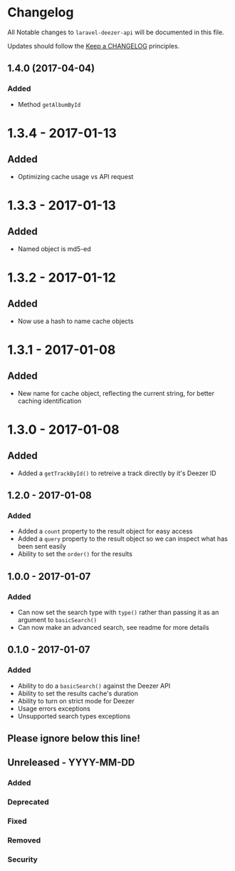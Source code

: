# Changelog

All Notable changes to `laravel-deezer-api` will be documented in this file.

Updates should follow the [Keep a CHANGELOG](http://keepachangelog.com/) principles.

## 1.4.0 (2017-04-04)
### Added
- Method `getAlbumById`

# 1.3.4 - 2017-01-13
## Added
- Optimizing cache usage vs API request

# 1.3.3 - 2017-01-13
## Added
- Named object is md5-ed

# 1.3.2 - 2017-01-12
## Added
- Now use a hash to name cache objects

# 1.3.1 - 2017-01-08
## Added
- New name for cache object, reflecting the current string, for better caching identification

# 1.3.0 - 2017-01-08
## Added
- Added a `getTrackById()` to retreive a track directly by it's Deezer ID

## 1.2.0 - 2017-01-08
### Added
- Added a `count` property to the result object for easy access
- Added a `query` property to the result object so we can inspect what has been sent easily
- Ability to set the `order()` for the results

## 1.0.0 - 2017-01-07

### Added
- Can now set the search type with `type()` rather than passing it as an argument to `basicSearch()`
- Can now make an advanced search, see readme for more details

## 0.1.0 - 2017-01-07

### Added
- Ability to do a `basicSearch()` against the Deezer API
- Ability to set the results cache's duration
- Ability to turn on strict mode for Deezer
- Usage errors exceptions
- Unsupported search types exceptions

## Please ignore below this line!
## Unreleased - YYYY-MM-DD
### Added
### Deprecated
### Fixed
### Removed
### Security
